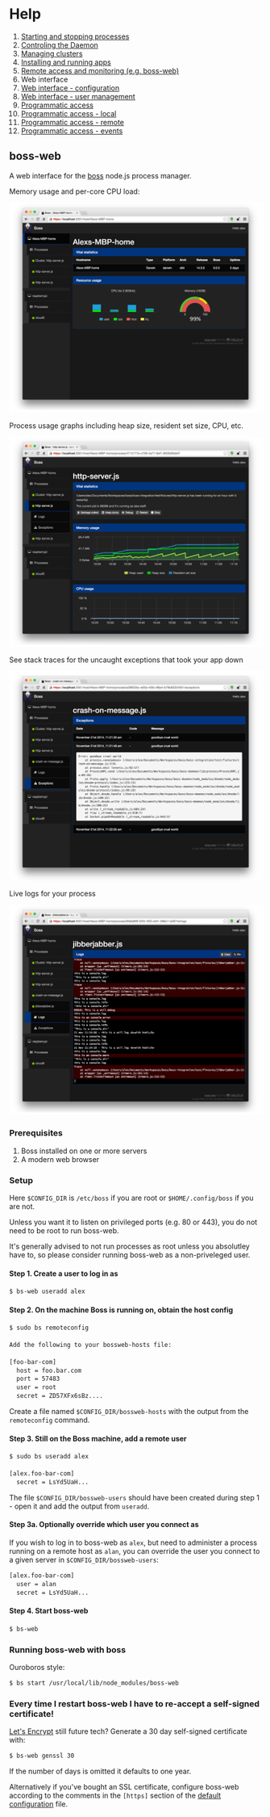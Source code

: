 # Help

1. [Starting and stopping processes](processes.md)
1. [Controling the Daemon](daemon.md)
1. [Managing clusters](clusters.md)
1. [Installing and running apps](apps.md)
1. [Remote access and monitoring (e.g. boss-web)](remote.md)
1. Web interface
1. [Web interface - configuration](web-config.md)
1. [Web interface - user management](web-uesrs.md)
1. [Programmatic access](programmatic-access.md)
1. [Programmatic access - local](programmatic-access-local.md)
1. [Programmatic access - remote](programmatic-access-remote.md)
1. [Programmatic access - events](programmatic-access-events.md)

## boss-web

A web interface for the [boss](http://github.com/tableflip/boss) node.js process manager.

Memory usage and per-core CPU load:

![hosts](../img/host.png)

Process usage graphs including heap size, resident set size, CPU, etc.

![process](../img/process.png)

See stack traces for the uncaught exceptions that took your app down

![exceptions](../img/exceptions.png)

Live logs for your process

![logs](../img/logs.png)

### Prerequisites

 1. Boss installed on one or more servers
 2. A modern web browser

### Setup

Here `$CONFIG_DIR` is `/etc/boss` if you are root or `$HOME/.config/boss` if you are not.  

Unless you want it to listen on privileged ports (e.g. 80 or 443), you do not need to be root to run boss-web.

It's generally advised to not run processes as root unless you absolutley have to, so please consider running boss-web as a non-priveleged user.

#### Step 1. Create a user to log in as

```sh
$ bs-web useradd alex
```

#### Step 2. On the machine Boss is running on, obtain the host config

```sh
$ sudo bs remoteconfig

Add the following to your bossweb-hosts file:

[foo-bar-com]
  host = foo.bar.com
  port = 57483
  user = root
  secret = ZD57XFx6sBz....
```

Create a file named `$CONFIG_DIR/bossweb-hosts` with the output from the `remoteconfig` command.

#### Step 3. Still on the Boss machine, add a remote user

```sh
$ sudo bs useradd alex

[alex.foo-bar-com]
  secret = LsYd5UaH...
```

The file `$CONFIG_DIR/bossweb-users` should have been created during step 1 - open it and add the output from `useradd`.

#### Step 3a.  Optionally override which user you connect as

If you wish to log in to boss-web as `alex`, but need to administer a process running on a remote host as `alan`, you can override the user you connect to a given server in `$CONFIG_DIR/bossweb-users`:

```sh
[alex.foo-bar-com]
  user = alan
  secret = LsYd5UaH...
```

#### Step 4. Start boss-web

```sh
$ bs-web
```

### Running boss-web with boss

Ouroboros style:

```sh
$ bs start /usr/local/lib/node_modules/boss-web
```

### Every time I restart boss-web I have to re-accept a self-signed certificate!

[Let's Encrypt](https://letsencrypt.org/) still future tech?  Generate a 30 day self-signed certificate with:

```sh
$ bs-web genssl 30
```

If the number of days is omitted it defaults to one year.

Alternatively if you've bought an SSL certificate, configure boss-web according to the comments in the `[https]` section of the [default configuration](./bossweb) file.
